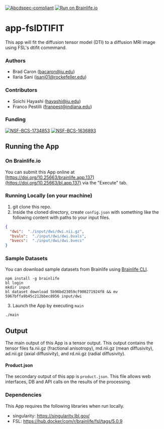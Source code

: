 [![Abcdspec-compliant](https://img.shields.io/badge/ABCD_Spec-v1.1-green.svg)](https://github.com/soichih/abcd-spec)
[![Run on Brainlife.io](https://img.shields.io/badge/Brainlife-bl.app.137-blue.svg)](https://doi.org/10.25663/brainlife.app.137)

# app-fslDTIFIT
This app will fit the diffusion tensor model (DTI) to a diffusion MRI image using FSL's dtifit commmand. 

### Authors
- Brad Caron (bacaron@iu.edu)
- Ilaria Sani (isani01@rockefeller.edu)

### Contributors
- Soichi Hayashi (hayashi@iu.edu)
- Franco Pestilli (franpest@indiana.edu)

### Funding
[![NSF-BCS-1734853](https://img.shields.io/badge/NSF_BCS-1734853-blue.svg)](https://nsf.gov/awardsearch/showAward?AWD_ID=1734853)
[![NSF-BCS-1636893](https://img.shields.io/badge/NSF_BCS-1636893-blue.svg)](https://nsf.gov/awardsearch/showAward?AWD_ID=1636893)

## Running the App 

### On Brainlife.io

You can submit this App online at [https://doi.org/10.25663/brainlife.app.137](https://doi.org/10.25663/bl.app.137) via the "Execute" tab.

### Running Locally (on your machine)

1. git clone this repo.
2. Inside the cloned directory, create `config.json` with something like the following content with paths to your input files.

```json
{
  "dwi":  "./input/dwi/dwi.nii.gz",
  "bvals":  "./input/dwi/dwi.bvals",
  "bvecs":  "./input/dwi/dwi.bvecs"
}
```

### Sample Datasets

You can download sample datasets from Brainlife using [Brainlife CLI](https://github.com/brain-life/cli).

```
npm install -g brainlife
bl login
mkdir input
bl dataset download 5b96bd23059cf900271924f8 && mv 5967bffa9b45c212bbec8956 input/dwi
```


3. Launch the App by executing `main`

```bash
./main
```

## Output

The main output of this App is a tensor output. This output contains the tensor files fa.nii.gz (fractional anisotropy), md.nii.gz (mean diffusivity), ad.nii.gz (axial diffusivity), and rd.nii.gz (radial diffusivity).

#### Product.json
The secondary output of this app is `product.json`. This file allows web interfaces, DB and API calls on the results of the processing. 

### Dependencies

This App requires the following libraries when run locally.

  - singularity: https://singularity.lbl.gov/
  - FSL: https://hub.docker/com/r/brainlife/fsl/tags/5.0.9
